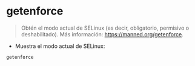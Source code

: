 # getenforce

> Obtén el modo actual de SELinux (es decir, obligatorio, permisivo o deshabilitado).
> Más información: <https://manned.org/getenforce>.

- Muestra el modo actual de SELinux:

`getenforce`
